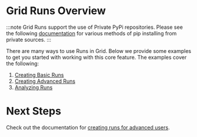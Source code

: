 # Grid Runs Overview

:::note
Grid Runs support the use of Private PyPi repositories. Please see the following [documentation](https://docs.readthedocs.io/en/stable/guides/private-python-packages.html) for various methods of pip installing from private sources. 
:::

There are many ways to use Runs in Grid. Below we provide some examples to get you started with working with this core feature. The examples cover the following:
1. [Creating Basic Runs](https://docs.grid.ai/features/runs/Creating%20Runs/Basic%20Runs/basic-runs)
2. [Creating Advanced Runs](https://docs.grid.ai/features/runs/Creating%20Runs/Adv%20Runs/README)
3. [Analyzing Runs](https://docs.grid.ai/features/runs/Analyzing%20Runs/README)

# Next Steps
Check out the documentation for [creating runs for advanced users](https://docs.grid.ai/features/runs/Creating%20Runs/Adv%20Runs/README).
